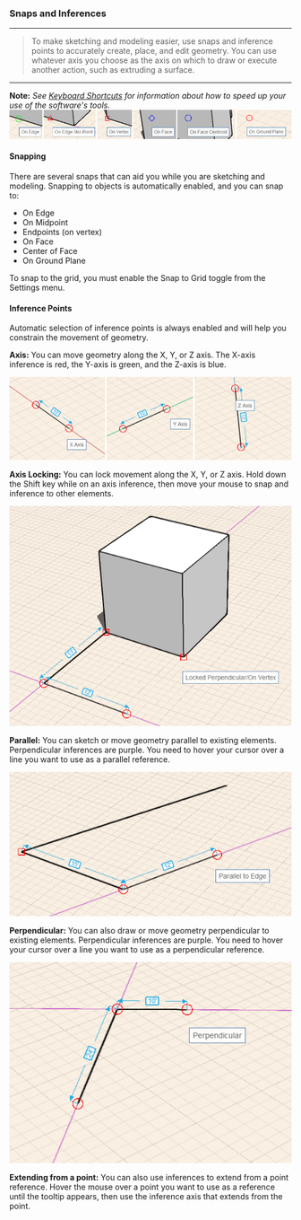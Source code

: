 ### Snaps and Inferences
---
> To make sketching and modeling easier, use snaps and inference points to accurately create, place, and edit geometry. You can use whatever axis you choose as the axis on which to draw or execute another action, such as extruding a surface.

---

**Note:** *See [Keyboard Shortcuts](../Appendix/keyboard-shortcuts.md) for information about how to speed up your use of the software's tools.*
![](images/GUID-10AC3DDC-0BB3-4C3A-9BA3-4DE37FE97ADF-low.png)

#### Snapping

There are several snaps that can aid you while you are sketching and modeling. Snapping to objects is automatically enabled, and you can snap to:

* On Edge
* On Midpoint
* Endpoints (on vertex)
* On Face
* Center of Face
* On Ground Plane

To snap to the grid, you must enable the Snap to Grid toggle from the Settings menu.

#### Inference Points

Automatic selection of inference points is always enabled and will help you constrain the movement of geometry.

**Axis:** You can move geometry along the X, Y, or Z axis. The X-axis inference is red, the Y-axis is green, and the Z-axis is blue.

![](images/GUID-DD1207BA-33C0-46B5-924E-E3B7AD4CBF1F-low.png)

**Axis Locking:** You can lock movement along the X, Y, or Z axis. Hold down the Shift key while on an axis inference, then move your mouse to snap and inference to other elements.

![](images/GUID-004B3D60-83E4-402F-9080-6AA80441FCB3-low.png)

**Parallel:** You can sketch or move geometry parallel to existing elements. Perpendicular inferences are purple. You need to hover your cursor over a line you want to use as a parallel reference.

![](images/GUID-63C305D6-8313-44A3-94F0-9A84199E2D86-low.png)

**Perpendicular:** You can also draw or move geometry perpendicular to existing elements. Perpendicular inferences are purple. You need to hover your cursor over a line you want to use as a perpendicular reference.

![](images/GUID-116D4EA4-F84E-4796-8755-627A1149266B-low.png)

**Extending from a point:** You can also use inferences to extend from a point reference. Hover the mouse over a point you want to use as a reference until the tooltip appears, then use the inference axis that extends from the point.